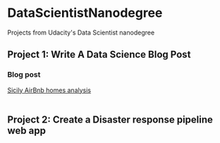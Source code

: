 # DataScientistNanodegree 

Projects from Udacity's Data Scientist nanodegree

## Project 1: Write A Data Science Blog Post

### Blog post 
<a href="https://andreea-alexandrescu88.medium.com/sicily-airbnb-homes-analysis-b5214b1df545">Sicily AirBnb homes analysis</a>
<br><br>

## Project 2: Create a Disaster response pipeline web app
